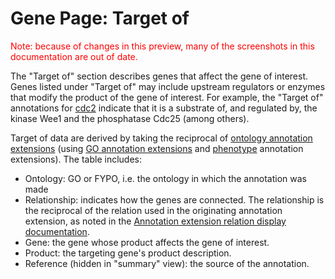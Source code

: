 # Gene Page: Target of

<div style="color: red">
  Note: because of changes in this preview, many of the screenshots in
  this documentation are out of date.
</div>

The "Target of" section describes genes that affect the gene of
interest. Genes listed under "Target of" may include upstream
regulators or enzymes that modify the product of the gene of
interest. For example, the "Target of" annotations for
[cdc2](/gene/SPBC11B10.09) indicate that it is a substrate of, and
regulated by, the kinase Wee1 and the phosphatase Cdc25 (among
others).

Target of data are derived by taking the reciprocal of [ontology
annotation
extensions](http://www.pombase.org/faqs/what-annotation-extension)
(using [GO annotation
extensions](documentation/gene-page-gene-ontology#ann_ext) and
[phenotype](/documentation/gene-page-phenotypes) annotation
extensions). The table includes:

-   Ontology: GO or FYPO, i.e. the ontology in which the annotation was
    made
-   Relationship: indicates how the genes are connected. The
    relationship is the reciprocal of the relation used in the
    originating annotation extension, as noted in the [Annotation
    extension relation display
    documentation](/documentation/gene-page-annotation-extension-relation-display).
-   Gene: the gene whose product affects the gene of interest.
-   Product: the targeting gene's product description.
-   Reference (hidden in "summary" view): the source of the annotation.
